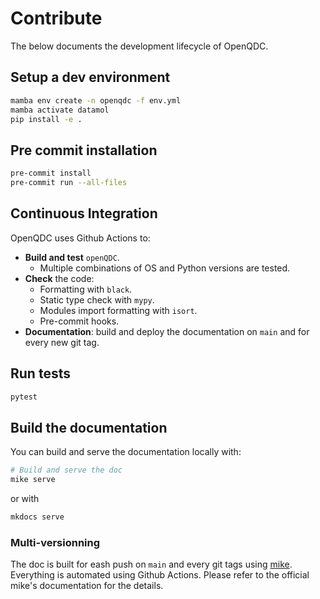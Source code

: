 # Contribute

The below documents the development lifecycle of OpenQDC.

## Setup a dev environment

```bash
mamba env create -n openqdc -f env.yml
mamba activate datamol
pip install -e .
```

## Pre commit installation

```bash
pre-commit install
pre-commit run --all-files
```

## Continuous Integration

OpenQDC uses Github Actions to:

- **Build and test** `openQDC`.
  - Multiple combinations of OS and Python versions are tested.
- **Check** the code:
  - Formatting with `black`.
  - Static type check with `mypy`.
  - Modules import formatting with `isort`.
  - Pre-commit hooks.
- **Documentation**: build and deploy the documentation on `main` and for every new git tag.

## Run tests

```bash
pytest
```

## Build the documentation

You can build and serve the documentation locally with:

```bash
# Build and serve the doc
mike serve
```

or with 

```bash
mkdocs serve
```

### Multi-versionning

The doc is built for eash push on `main` and every git tags using [mike](https://github.com/jimporter/mike). Everything is automated using Github Actions. Please refer to the official mike's documentation for the details.

